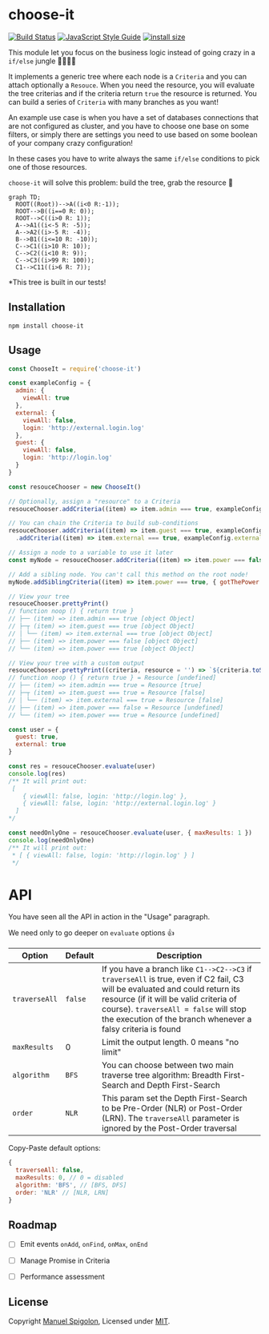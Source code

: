 # choose-it

[![Build Status](https://github.com/Eomm/choose-it/workflows/ci/badge.svg)](https://github.com/Eomm/choose-it/actions)
[![JavaScript Style Guide](https://img.shields.io/badge/code_style-standard-brightgreen.svg)](https://standardjs.com)
[![install size](https://packagephobia.now.sh/badge?p=choose-it)](https://packagephobia.now.sh/result?p=choose-it)

This module let you focus on the business logic instead of going crazy in a `if/else` jungle 🌴🐵🌴🌴

It implements a generic tree where each node is a `Criteria` and you can attach optionally a `Resouce`.
When you need the resource, you will evaluate the tree criterias and if the criteria return `true`
the resource is returned. You can build a series of `Criteria` with many branches as you want!

An example use case is when you have a set of databases connections that are not configured as cluster,
and you have to choose one base on some filters, or simply there are settings you need to use
based on some boolean of your company crazy configuration!

In these cases you have to write always the same `if/else` conditions to pick one of those resources.

`choose-it` will solve this problem: build the tree, grab the resource 🎉

```mermaid
graph TD;
  ROOT((Root))-->A((i<0 R:-1));
  ROOT-->B((i==0 R: 0));
  ROOT-->C((i>0 R: 1));
  A-->A1((i<-5 R: -5));
  A-->A2((i>-5 R: -4));
  B-->B1((i<=10 R: -10));
  C-->C1((i>10 R: 10));
  C-->C2((i<10 R: 9));
  C-->C3((i>99 R: 100));
  C1-->C11((i>6 R: 7));
```

*This tree is built in our tests!


## Installation

```
npm install choose-it
```


## Usage

```js
const ChooseIt = require('choose-it')

const exampleConfig = {
  admin: {
    viewAll: true
  },
  external: {
    viewAll: false,
    login: 'http://external.login.log'
  },
  guest: {
    viewAll: false,
    login: 'http://login.log'
  }
}

const resouceChooser = new ChooseIt()

// Optionally, assign a "resource" to a Criteria
resouceChooser.addCriteria((item) => item.admin === true, exampleConfig.admin)

// You can chain the Criteria to build sub-conditions
resouceChooser.addCriteria((item) => item.guest === true, exampleConfig.guest)
  .addCriteria((item) => item.external === true, exampleConfig.external)

// Assign a node to a variable to use it later
const myNode = resouceChooser.addCriteria((item) => item.power === false, { noPower: true })

// Add a sibling node. You can't call this method on the root node!
myNode.addSiblingCriteria((item) => item.power === true, { gotThePower: true })

// View your tree
resouceChooser.prettyPrint()
// function noop () { return true }
// ├── (item) => item.admin === true [object Object]
// ├─┬ (item) => item.guest === true [object Object]
// │ └── (item) => item.external === true [object Object]
// ├── (item) => item.power === false [object Object]
// └── (item) => item.power === true [object Object]

// View your tree with a custom output
resouceChooser.prettyPrint((criteria, resource = '') => `${criteria.toString()} = Resource [${resource.viewAll}]`)
// function noop () { return true } = Resource [undefined]
// ├── (item) => item.admin === true = Resource [true]
// ├─┬ (item) => item.guest === true = Resource [false]
// │ └── (item) => item.external === true = Resource [false]
// ├── (item) => item.power === false = Resource [undefined]
// └── (item) => item.power === true = Resource [undefined]

const user = {
  guest: true,
  external: true
}

const res = resouceChooser.evaluate(user)
console.log(res)
/** It will print out:
 [
    { viewAll: false, login: 'http://login.log' },
    { viewAll: false, login: 'http://external.login.log' }
  ]
*/

const needOnlyOne = resouceChooser.evaluate(user, { maxResults: 1 })
console.log(needOnlyOne)
/** It will print out:
 * [ { viewAll: false, login: 'http://login.log' } ]
 */

```


# API

You have seen all the API in action in the "Usage" paragraph.

We need only to go deeper on `evaluate` options 👍

| Option | Default | Description |
|--------|---------|-------------|
| `traverseAll` | `false` | If you have a branch like `C1-->C2-->C3` if `traverseAll` is true, even if C2 fail, C3 will be evaluated and could return its resource (if it will be valid criteria of course). `traverseAll = false` will stop the execution of the branch whenever a falsy criteria is found |
| `maxResults` | 0 | Limit the output length. 0 means "no limit" |
| `algorithm` | `BFS` | You can choose between two main traverse tree algorithm: Breadth First-Search and Depth First-Search |
| `order` | `NLR` | This param set the Depth First-Search to be Pre-Order (NLR) or Post-Order (LRN). The `traverseAll` parameter is ignored by the Post-Order traversal |

Copy-Paste default options:

```js
{
  traverseAll: false,
  maxResults: 0, // 0 = disabled
  algorithm: 'BFS', // [BFS, DFS]
  order: 'NLR' // [NLR, LRN]
}
```


## Roadmap

- [ ] Emit events `onAdd`, `onFind`, `onMax`, `onEnd`
- [ ] Manage Promise in Criteria
- [ ] Performance assessment


## License

Copyright [Manuel Spigolon](https://github.com/Eomm), Licensed under [MIT](./LICENSE).
